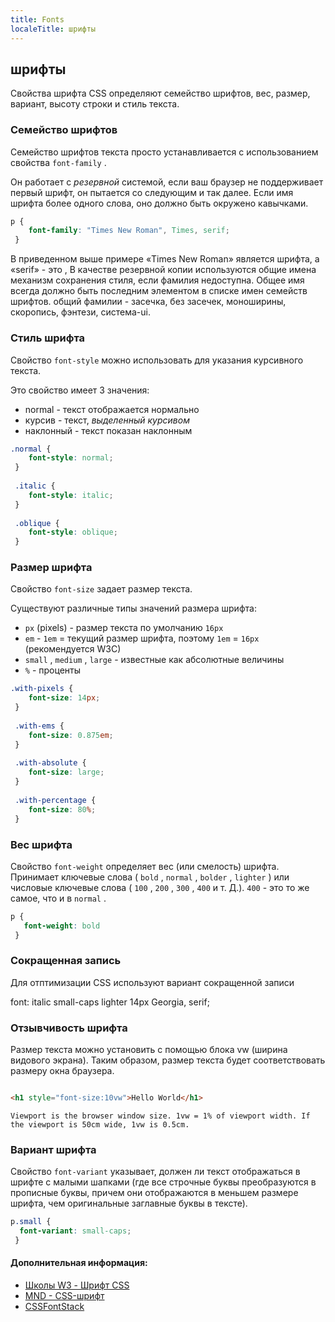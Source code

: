 ```yaml
---
title: Fonts
localeTitle: шрифты
---
```

## шрифты

Свойства шрифта CSS определяют семейство шрифтов, вес, размер, вариант, высоту строки и стиль текста.

### Семейство шрифтов

Семейство шрифтов текста просто устанавливается с использованием свойства `font-family` .

Он работает с _резервной_ системой, если ваш браузер не поддерживает первый шрифт, он пытается со следующим и так далее. Если имя шрифта более одного слова, оно должно быть окружено кавычками.

```css
p { 
    font-family: "Times New Roman", Times, serif; 
 } 
```

В приведенном выше примере «Times New Roman» является шрифта, а «serif» - это , В качестве резервной копии используются общие имена механизм сохранения стиля, если фамилия недоступна. Общее имя всегда должно быть последним элементом в списке имен семейств шрифтов. общий фамилии - засечка, без засечек, моноширины, скоропись, фэнтези, система-ui.

### Стиль шрифта

Свойство `font-style` можно использовать для указания курсивного текста.

Это свойство имеет 3 значения:

*   normal - текст отображается нормально
*   курсив - текст, _выделенный курсивом_
*   наклонный - текст показан наклонным

```css
.normal { 
    font-style: normal; 
 } 
 
 .italic { 
    font-style: italic; 
 } 
 
 .oblique { 
    font-style: oblique; 
 } 
```

### Размер шрифта

Свойство `font-size` задает размер текста.

Существуют различные типы значений размера шрифта:

*   `px` (pixels) - размер текста по умолчанию `16px`
*   `em` - `1em` = текущий размер шрифта, поэтому `1em` = `16px` (рекомендуется W3C)
*   `small` , `medium` , `large` - известные как абсолютные величины
*   `%` - проценты

```css
.with-pixels { 
    font-size: 14px; 
 } 
 
 .with-ems { 
    font-size: 0.875em; 
 } 
 
 .with-absolute { 
    font-size: large; 
 } 
 
 .with-percentage { 
    font-size: 80%; 
 } 
```

### Вес шрифта

Свойство `font-weight` определяет вес (или смелость) шрифта. Принимает ключевые слова ( `bold` , `normal` , `bolder` , `lighter` ) или числовые ключевые слова ( `100` , `200` , `300` , `400` и т. Д.). `400` - это то же самое, что и в `normal` .

```css
p { 
   font-weight: bold 
 } 
```
### Сокращенная запись

Для отптимизации CSS используют вариант сокращенной записи

font: italic small-caps lighter 14px Georgia, serif;

### Отзывчивость шрифта

Размер текста можно установить с помощью блока vw (ширина видового экрана). Таким образом, размер текста будет соответствовать размеру окна браузера.

```html

<h1 style="font-size:10vw">Hello World</h1> 
```

`Viewport is the browser window size. 1vw = 1% of viewport width. If the viewport is 50cm wide, 1vw is 0.5cm.`

### Вариант шрифта

Свойство `font-variant` указывает, должен ли текст отображаться в шрифте с малыми шапками (где все строчные буквы преобразуются в прописные буквы, причем они отображаются в меньшем размере шрифта, чем оригинальные заглавные буквы в тексте).

```css
p.small { 
  font-variant: small-caps; 
 } 
```

#### Дополнительная информация:

*   [Школы W3 - Шрифт CSS](https://www.w3schools.com/css/css_font.asp)
*   [MND - CSS-шрифт](https://developer.mozilla.org/en-US/docs/Web/CSS/font)
*   [CSSFontStack](https://www.cssfontstack.com/)
